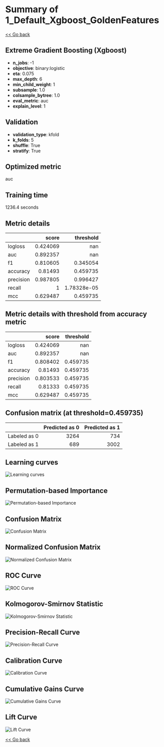 # Summary of 1_Default_Xgboost_GoldenFeatures

[<< Go back](../README.md)


## Extreme Gradient Boosting (Xgboost)
- **n_jobs**: -1
- **objective**: binary:logistic
- **eta**: 0.075
- **max_depth**: 6
- **min_child_weight**: 1
- **subsample**: 1.0
- **colsample_bytree**: 1.0
- **eval_metric**: auc
- **explain_level**: 1

## Validation
 - **validation_type**: kfold
 - **k_folds**: 5
 - **shuffle**: True
 - **stratify**: True

## Optimized metric
auc

## Training time

1236.4 seconds

## Metric details
|           |    score |     threshold |
|:----------|---------:|--------------:|
| logloss   | 0.424069 | nan           |
| auc       | 0.892357 | nan           |
| f1        | 0.810605 |   0.345054    |
| accuracy  | 0.81493  |   0.459735    |
| precision | 0.987805 |   0.996427    |
| recall    | 1        |   1.78328e-05 |
| mcc       | 0.629487 |   0.459735    |


## Metric details with threshold from accuracy metric
|           |    score |   threshold |
|:----------|---------:|------------:|
| logloss   | 0.424069 |  nan        |
| auc       | 0.892357 |  nan        |
| f1        | 0.808402 |    0.459735 |
| accuracy  | 0.81493  |    0.459735 |
| precision | 0.803533 |    0.459735 |
| recall    | 0.81333  |    0.459735 |
| mcc       | 0.629487 |    0.459735 |


## Confusion matrix (at threshold=0.459735)
|              |   Predicted as 0 |   Predicted as 1 |
|:-------------|-----------------:|-----------------:|
| Labeled as 0 |             3264 |              734 |
| Labeled as 1 |              689 |             3002 |

## Learning curves
![Learning curves](learning_curves.png)

## Permutation-based Importance
![Permutation-based Importance](permutation_importance.png)
## Confusion Matrix

![Confusion Matrix](confusion_matrix.png)


## Normalized Confusion Matrix

![Normalized Confusion Matrix](confusion_matrix_normalized.png)


## ROC Curve

![ROC Curve](roc_curve.png)


## Kolmogorov-Smirnov Statistic

![Kolmogorov-Smirnov Statistic](ks_statistic.png)


## Precision-Recall Curve

![Precision-Recall Curve](precision_recall_curve.png)


## Calibration Curve

![Calibration Curve](calibration_curve_curve.png)


## Cumulative Gains Curve

![Cumulative Gains Curve](cumulative_gains_curve.png)


## Lift Curve

![Lift Curve](lift_curve.png)



[<< Go back](../README.md)

